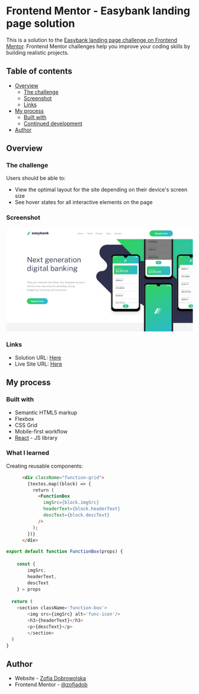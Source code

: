 # Frontend Mentor - Easybank landing page solution

This is a solution to the [Easybank landing page challenge on Frontend Mentor](https://www.frontendmentor.io/challenges/easybank-landing-page-WaUhkoDN). Frontend Mentor challenges help you improve your coding skills by building realistic projects. 

## Table of contents

- [Overview](#overview)
  - [The challenge](#the-challenge)
  - [Screenshot](#screenshot)
  - [Links](#links)
- [My process](#my-process)
  - [Built with](#built-with)
  - [Continued development](#continued-development)
- [Author](#author)


## Overview

### The challenge

Users should be able to:

- View the optimal layout for the site depending on their device's screen size
- See hover states for all interactive elements on the page

### Screenshot

![](./screenshot.jpg)

### Links

- Solution URL: [Here](https://github.com/zofiadob/easybank-landing-page-master)
- Live Site URL: [Here](https://zofiadob.github.io/easybank-landing-page-master/)

## My process

### Built with

- Semantic HTML5 markup
- Flexbox
- CSS Grid
- Mobile-first workflow
- [React](https://reactjs.org/) - JS library

### What I learned

Creating reusable components:

```html
      <div className="function-grid">
        {textes.map((block) => {
          return (
            <FunctionBox
              imgSrc={block.imgSrc}
              headerText={block.headerText}
              descText={block.descText}
            />
          );
        })}
      </div>
```

```js
export default function FunctionBox(props) {

    const {
        imgSrc,
        headerText,
        descText
    } = props

  return (
    <section className='function-box'>
        <img src={imgSrc} alt='func-icon'/>
        <h3>{headerText}</h3>
        <p>{descText}</p>
        </section>
  )
}
```

## Author

- Website - [Zofia Dobrowolska](https://zofiadob.github.io/portfolio-site/)
- Frontend Mentor - [@zofiadob](https://www.frontendmentor.io/profile/zofiadob)

